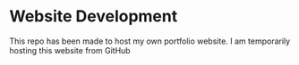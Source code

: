 # Website Development
This repo has been made to host my own portfolio website. I am temporarily hosting this website from GitHub 
